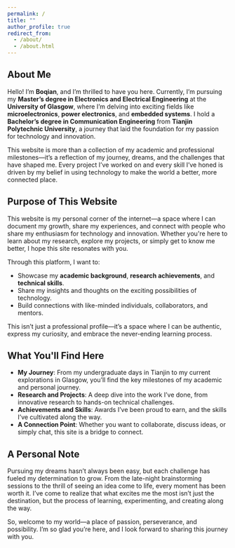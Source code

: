 ```yaml
---
permalink: /
title: ""
author_profile: true
redirect_from: 
  - /about/
  - /about.html
---
```


## About Me
Hello! I’m **Boqian**, and I’m thrilled to have you here. Currently, I’m pursuing my **Master’s degree in Electronics and Electrical Engineering** at the **University of Glasgow**, where I’m delving into exciting fields like **microelectronics**, **power electronics**, and **embedded systems**. I hold a **Bachelor’s degree in Communication Engineering** from **Tianjin Polytechnic University**, a journey that laid the foundation for my passion for technology and innovation.

This website is more than a collection of my academic and professional milestones—it’s a reflection of my journey, dreams, and the challenges that have shaped me. Every project I’ve worked on and every skill I’ve honed is driven by my belief in using technology to make the world a better, more connected place.

## Purpose of This Website
This website is my personal corner of the internet—a space where I can document my growth, share my experiences, and connect with people who share my enthusiasm for technology and innovation. Whether you're here to learn about my research, explore my projects, or simply get to know me better, I hope this site resonates with you.

Through this platform, I want to:
- Showcase my **academic background**, **research achievements**, and **technical skills**.
- Share my insights and thoughts on the exciting possibilities of technology.
- Build connections with like-minded individuals, collaborators, and mentors.

This isn’t just a professional profile—it’s a space where I can be authentic, express my curiosity, and embrace the never-ending learning process.

## What You'll Find Here
- **My Journey**: From my undergraduate days in Tianjin to my current explorations in Glasgow, you’ll find the key milestones of my academic and personal journey.
- **Research and Projects**: A deep dive into the work I’ve done, from innovative research to hands-on technical challenges.
- **Achievements and Skills**: Awards I’ve been proud to earn, and the skills I’ve cultivated along the way.
- **A Connection Point**: Whether you want to collaborate, discuss ideas, or simply chat, this site is a bridge to connect.

## A Personal Note
Pursuing my dreams hasn’t always been easy, but each challenge has fueled my determination to grow. From the late-night brainstorming sessions to the thrill of seeing an idea come to life, every moment has been worth it. I’ve come to realize that what excites me the most isn’t just the destination, but the process of learning, experimenting, and creating along the way.

So, welcome to my world—a place of passion, perseverance, and possibility. I’m so glad you’re here, and I look forward to sharing this journey with you.

